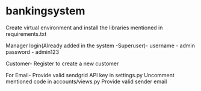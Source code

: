 # bankingsystem

Create virtual environment and install the libraries mentioned in requirements.txt

Manager login(Already added in the system -Superuser)-
username - admin
password - admin123

Customer-
Register to create a new customer

For Email-
Provide valid sendgrid API key in settings.py
Uncomment mentioned code in accounts/views.py
Provide valid sender email
